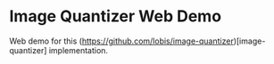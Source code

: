 # Image Quantizer Web Demo

Web demo for this (https://github.com/lobis/image-quantizer)[image-quantizer] implementation.
